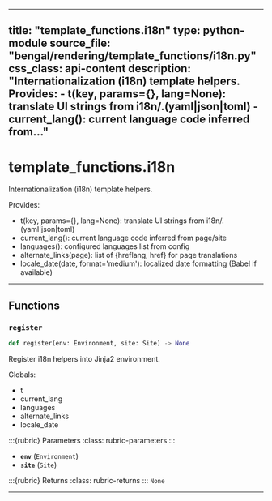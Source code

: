 
---
title: "template_functions.i18n"
type: python-module
source_file: "bengal/rendering/template_functions/i18n.py"
css_class: api-content
description: "Internationalization (i18n) template helpers.  Provides: - t(key, params={}, lang=None): translate UI strings from i18n/<lang>.(yaml|json|toml) - current_lang(): current language code inferred from..."
---

# template_functions.i18n

Internationalization (i18n) template helpers.

Provides:
- t(key, params={}, lang=None): translate UI strings from i18n/<lang>.(yaml|json|toml)
- current_lang(): current language code inferred from page/site
- languages(): configured languages list from config
- alternate_links(page): list of {hreflang, href} for page translations
- locale_date(date, format='medium'): localized date formatting (Babel if available)

---


## Functions

### `register`
```python
def register(env: Environment, site: Site) -> None
```

Register i18n helpers into Jinja2 environment.

Globals:
  - t
  - current_lang
  - languages
  - alternate_links
  - locale_date



:::{rubric} Parameters
:class: rubric-parameters
:::
- **`env`** (`Environment`)
- **`site`** (`Site`)

:::{rubric} Returns
:class: rubric-returns
:::
`None`




---
